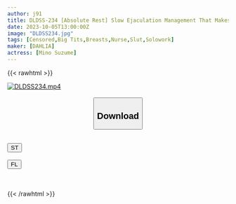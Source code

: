 ```yaml
---
author: j91
title: DLDSS-234 [Absolute Rest] Slow Ejaculation Management That Makes The Patient Who Is Not Allowed To Move Writhe In Agony As The Stimulation Is Painful And Feels Good Suzume Mino
date: 2023-10-05T13:00:00Z
image: "DLDSS234.jpg"
tags: [Censored,Big Tits,Breasts,Nurse,Slut,Solowork]
maker: [DAHLIA]
actress: [Mino Suzume]
---
```



{{< rawhtml >}}

<div class="video" data-videoid="g27BQbWR00sqoKX">
    <a href="javascript:;">
        <img src="https://my.j91.asia/posts/DLDSS234/DLDSS234.jpg" width="WIDTH" height="HEIGHT" alt="DLDSS234.mp4" loading="lazy">
    </a>
</div>

<script type="text/javascript" src="https://j91.asia/asset/on-demand-st.js"></script>

<br>
  <link rel="stylesheet" href="https://j91.asia/asset/bs5.css">
  
  <center>
  <button class="btn btn-primary" type="button" data-bs-toggle="collapse" data-bs-target=".multi-collapse" aria-expanded="false" aria-controls="multiCollapseExample1 multiCollapseExample2"><h2>Download</h2></button></center>
</p>
<div class="row">
  <div class="col">
    <div class="collapse multi-collapse" id="multiCollapseExample1">
      <div class="card card-body">
	      	      <br>
<div class="buttons">  
<a href="https://streamtape.to/v/g27BQbWR00sqoKX"><button class="btn-hover color-3"><i class="fa fa-download"></i> ST</button></a></div>
    </div>
  </div>
</div>
  <div class="col">
    <div class="collapse multi-collapse" id="multiCollapseExample2">
      <div class="card card-body">
	      <br>
<div class="buttons">
    <a href="https://filelions.online/f/h6u5ylljthfp"><button class="btn-hover color-9"><i class="fa fa-download"></i> FL</button></a></div>
<br><br>
      </div>
    </div>
  </div>
</div>

{{< /rawhtml >}}